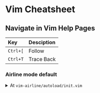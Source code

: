 # Vim Cheatsheet

## Navigate in Vim Help Pages

|Key     |Desciption|
|:-------|:---------|
|`Ctrl+[`|Follow    |
|`Ctrl+T`|Trace Back|


### Airline mode default

<details>
<summary>At <code>vim-airline/autoload/init.vim</code></summary>
<!--Terminate HTML with a new line-->

```vim
call extend(g:airline_mode_map, {
        \ '__' : '------',
        \ 'c'  : 'COMMAND',
        \ 'i'  : 'INSERT',
        \ 'ic' : 'INSERT COMPL',
        \ 'ix' : 'INSERT COMPL',
        \ 'multi' : 'MULTI',
        \ 'n'  : 'NORMAL',
        \ 'ni' : '(INSERT)',
        \ 'no' : 'OP PENDING',
        \ 'R'  : 'REPLACE',
        \ 'Rv' : 'V REPLACE',
        \ 's'  : 'SELECT',
        \ 'S'  : 'S-LINE',
        \ '' : 'S-BLOCK',
        \ 't'  : 'TERMINAL',
        \ 'v'  : 'VISUAL',
        \ 'V'  : 'V-LINE',
        \ '' : 'V-BLOCK',
        \ }, 'keep')
```
</details>
